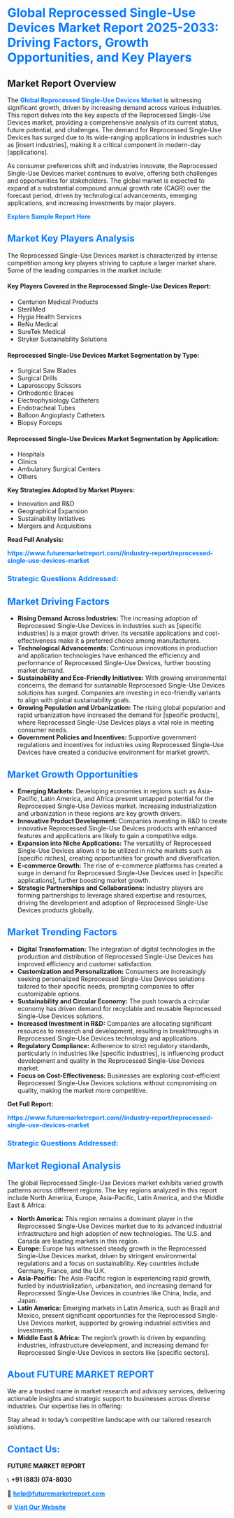 <h1 style="color: #007BFF;">Global Reprocessed Single-Use Devices Market Report 2025-2033: Driving Factors, Growth Opportunities, and Key Players</h1>

<section id="overview">
<h2>Market Report Overview</h2>
<p>The <a href="https://www.futuremarketreport.com//industry-report/reprocessed-single-use-devices-market" style="color: #007BFF; text-decoration: none;"><strong>Global Reprocessed Single-Use Devices Market</strong></a> is witnessing significant growth, driven by increasing demand across various industries. This report delves into the key aspects of the Reprocessed Single-Use Devices market, providing a comprehensive analysis of its current status, future potential, and challenges. The demand for Reprocessed Single-Use Devices has surged due to its wide-ranging applications in industries such as [insert industries], making it a critical component in modern-day [applications].</p>
<p>As consumer preferences shift and industries innovate, the Reprocessed Single-Use Devices market continues to evolve, offering both challenges and opportunities for stakeholders. The global market is expected to expand at a substantial compound annual growth rate (CAGR) over the forecast period, driven by technological advancements, emerging applications, and increasing investments by major players.</p>
</section>

<section id="overview">
<p><a href="https://www.futuremarketreport.com//request-sample/reportId=77276" style="color: #007BFF; text-decoration: none;"><strong>Explore Sample Report Here</strong></a></p>
</section>

<section id="key-players">
<h2 style="color: #007BFF;">Market Key Players Analysis</h2>
<p>The Reprocessed Single-Use Devices market is characterized by intense competition among key players striving to capture a larger market share. Some of the leading companies in the market include:</p>
<h4>Key Players Covered in the Reprocessed Single-Use Devices Report:</h4>
<ul><li>Centurion Medical Products</li><li>SterilMed</li><li>Hygia Health Services</li><li>ReNu Medical</li><li>SureTek Medical</li><li>Stryker Sustainability Solutions</li></ul>
<h4>Reprocessed Single-Use Devices Market Segmentation by Type:</h4>
<ul><li>Surgical Saw Blades</li><li>Surgical Drills</li><li>Laparoscopy Scissors</li><li>Orthodontic Braces</li><li>Electrophysiology Catheters</li><li>Endotracheal Tubes</li><li>Balloon Angioplasty Catheters</li><li>Biopsy Forceps</li></ul>

<h4>Reprocessed Single-Use Devices Market Segmentation by Application:</h4>
<ul><li>Hospitals</li><li>Clinics</li><li>Ambulatory Surgical Centers</li><li>Others</li></ul>
<p><strong>Key Strategies Adopted by Market Players:</strong></p>
<ul>
<li>Innovation and R&D</li>
<li>Geographical Expansion</li>
<li>Sustainability Initiatives</li>
<li>Mergers and Acquisitions</li>
</ul>
</section>

<section>
<p><strong>Read Full Analysis: </strong></p><a href="https://www.futuremarketreport.com//industry-report/reprocessed-single-use-devices-market" style="color: #007BFF; text-decoration: none;"><strong>https://www.futuremarketreport.com//industry-report/reprocessed-single-use-devices-market</strong></a>
<h3 style="color: #007BFF;">Strategic Questions Addressed:</h3>
</section>

<section id="driving-factors">
<h2 style="color: #007BFF;">Market Driving Factors</h2>
<ul>
<li><strong>Rising Demand Across Industries:</strong> The increasing adoption of Reprocessed Single-Use Devices in industries such as [specific industries] is a major growth driver. Its versatile applications and cost-effectiveness make it a preferred choice among manufacturers.</li>
<li><strong>Technological Advancements:</strong> Continuous innovations in production and application technologies have enhanced the efficiency and performance of Reprocessed Single-Use Devices, further boosting market demand.</li>
<li><strong>Sustainability and Eco-Friendly Initiatives:</strong> With growing environmental concerns, the demand for sustainable Reprocessed Single-Use Devices solutions has surged. Companies are investing in eco-friendly variants to align with global sustainability goals.</li>
<li><strong>Growing Population and Urbanization:</strong> The rising global population and rapid urbanization have increased the demand for [specific products], where Reprocessed Single-Use Devices plays a vital role in meeting consumer needs.</li>
<li><strong>Government Policies and Incentives:</strong> Supportive government regulations and incentives for industries using Reprocessed Single-Use Devices have created a conducive environment for market growth.</li>
</ul>
</section>

<section id="growth-opportunities">
<h2 style="color: #007BFF;">Market Growth Opportunities</h2>
<ul>
<li><strong>Emerging Markets:</strong> Developing economies in regions such as Asia-Pacific, Latin America, and Africa present untapped potential for the Reprocessed Single-Use Devices market. Increasing industrialization and urbanization in these regions are key growth drivers.</li>
<li><strong>Innovative Product Development:</strong> Companies investing in R&D to create innovative Reprocessed Single-Use Devices products with enhanced features and applications are likely to gain a competitive edge.</li>
<li><strong>Expansion into Niche Applications:</strong> The versatility of Reprocessed Single-Use Devices allows it to be utilized in niche markets such as [specific niches], creating opportunities for growth and diversification.</li>
<li><strong>E-commerce Growth:</strong> The rise of e-commerce platforms has created a surge in demand for Reprocessed Single-Use Devices used in [specific applications], further boosting market growth.</li>
<li><strong>Strategic Partnerships and Collaborations:</strong> Industry players are forming partnerships to leverage shared expertise and resources, driving the development and adoption of Reprocessed Single-Use Devices products globally.</li>
</ul>
</section>

<section id="trending-factors">
<h2 style="color: #007BFF;">Market Trending Factors</h2>
<ul>
<li><strong>Digital Transformation:</strong> The integration of digital technologies in the production and distribution of Reprocessed Single-Use Devices has improved efficiency and customer satisfaction.</li>
<li><strong>Customization and Personalization:</strong> Consumers are increasingly seeking personalized Reprocessed Single-Use Devices solutions tailored to their specific needs, prompting companies to offer customizable options.</li>
<li><strong>Sustainability and Circular Economy:</strong> The push towards a circular economy has driven demand for recyclable and reusable Reprocessed Single-Use Devices solutions.</li>
<li><strong>Increased Investment in R&D:</strong> Companies are allocating significant resources to research and development, resulting in breakthroughs in Reprocessed Single-Use Devices technology and applications.</li>
<li><strong>Regulatory Compliance:</strong> Adherence to strict regulatory standards, particularly in industries like [specific industries], is influencing product development and quality in the Reprocessed Single-Use Devices market.</li>
<li><strong>Focus on Cost-Effectiveness:</strong> Businesses are exploring cost-efficient Reprocessed Single-Use Devices solutions without compromising on quality, making the market more competitive.</li>
</ul>
</section>

<section>
<p><strong>Get Full Report: </strong></p><a href="https://www.futuremarketreport.com//industry-report/reprocessed-single-use-devices-market" style="color: #007BFF; text-decoration: none;"><strong>https://www.futuremarketreport.com//industry-report/reprocessed-single-use-devices-market</strong></a>
<h3 style="color: #007BFF;">Strategic Questions Addressed:</h3>
</section>


<section id="regional-analysis">
<h2 style="color: #007BFF;">Market Regional Analysis</h2>
<p>The global Reprocessed Single-Use Devices market exhibits varied growth patterns across different regions. The key regions analyzed in this report include North America, Europe, Asia-Pacific, Latin America, and the Middle East & Africa:</p>
<ul>
<li><strong>North America:</strong> This region remains a dominant player in the Reprocessed Single-Use Devices market due to its advanced industrial infrastructure and high adoption of new technologies. The U.S. and Canada are leading markets in this region.</li>
<li><strong>Europe:</strong> Europe has witnessed steady growth in the Reprocessed Single-Use Devices market, driven by stringent environmental regulations and a focus on sustainability. Key countries include Germany, France, and the U.K.</li>
<li><strong>Asia-Pacific:</strong> The Asia-Pacific region is experiencing rapid growth, fueled by industrialization, urbanization, and increasing demand for Reprocessed Single-Use Devices in countries like China, India, and Japan.</li>
<li><strong>Latin America:</strong> Emerging markets in Latin America, such as Brazil and Mexico, present significant opportunities for the Reprocessed Single-Use Devices market, supported by growing industrial activities and investments.</li>
<li><strong>Middle East & Africa:</strong> The region’s growth is driven by expanding industries, infrastructure development, and increasing demand for Reprocessed Single-Use Devices in sectors like [specific sectors].</li>
</ul>
</section>

<footer>
<h2 style="color: #007BFF;">About FUTURE MARKET REPORT</h2>
<p>We are a trusted name in market research and advisory services, delivering actionable insights and strategic support to businesses across diverse industries. Our expertise lies in offering:</p>

<p>Stay ahead in today’s competitive landscape with our tailored research solutions.</p>

<h2 style="color: #007BFF;">Contact Us:</h2>
<p><strong>FUTURE MARKET REPORT</strong></p>
<p>📞 <strong>+91 (883) 074-8030</strong></p>
<p>📧 <strong><a href="mailto:help@futuremarketreport.com" style="color: #007BFF;">help@futuremarketreport.com</a></strong></p>
<p>🌐 <strong><a href="https://www.futuremarketreport.com/" style="color: #007BFF;">Visit Our Website</a></strong></p>
</footer>